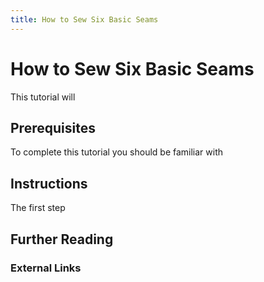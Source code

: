 ```yaml
---
title: How to Sew Six Basic Seams
---
```


# How to Sew Six Basic Seams

This tutorial will

## Prerequisites

To complete this tutorial you should be familiar with

## Instructions

The first step

## Further Reading

### External Links
